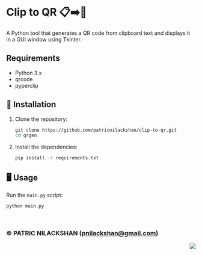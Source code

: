 # Clip to QR 📋➡️📱

A Python tool that generates a QR code from clipboard text and displays it in a GUI window using Tkinter.

## Requirements

- Python 3.x
- qrcode
- pyperclip

## 🚀 Installation

1. Clone the repository:
    ```sh
    git clone https://github.com/patricnilackshan/clip-to-qr.git
    cd qrgen
    ```

2. Install the dependencies:
    ```sh
    pip install -r requirements.txt
    ```

## 🖥️ Usage

Run the `main.py` script:
```sh
python main.py
```

<br>

### © PATRIC NILACKSHAN (pnilackshan@gmail.com)

<img align="right" src="https://visitor-badge.laobi.icu/badge?page_id=patricnilackshan.clip-to-qr" />
